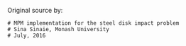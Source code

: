Original source by:
```
# MPM implementation for the steel disk impact problem
# Sina Sinaie, Monash University
# July, 2016
```

